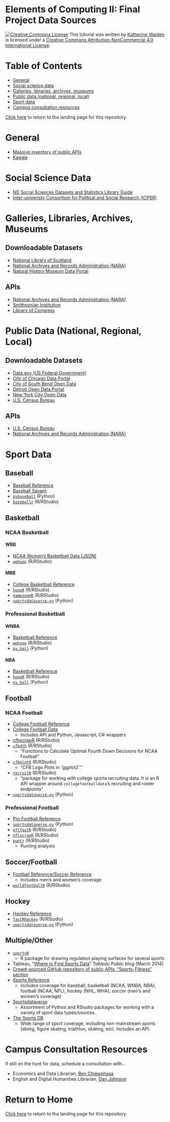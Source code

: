 # Elements of Computing II: Final Project Data Sources

<a href="http://creativecommons.org/licenses/by-nc/4.0/" rel="license"><img style="border-width: 0;" src="https://i.creativecommons.org/l/by-nc/4.0/88x31.png" alt="Creative Commons License" /></a>
This tutorial was written by <a href="https://github.com/kwaldenphd">Katherine Walden</a> is licensed under a <a href="http://creativecommons.org/licenses/by-nc/4.0/" rel="license">Creative Commons Attribution-NonCommercial 4.0 International License</a>.

# Table of Contents

- [General](#general)
- [Social science data](#social-science-data)
- [Galleries, libraries, archives, museums](#galleries-libraries-archives-museums)
- [Public data (national, regional, local)](#public-data-national-regional-local)
- [Sport data](#sport-data)
- [Campus consultation resources](#campus-consultation-resources)

[Click here](https://github.com/kwaldenphd/eoc-final-project-resources) to return to the landing page for this repository.

# General
- [Massive inventory of public APIs](https://github.com/public-apis/public-apis)
- [Kaggle](https://www.kaggle.com/datasets)

# Social Science Data
- [ND Social Sciences Datasets and Statistics Library Guide](https://libguides.library.nd.edu/datasets-statistics)
- [Inter-univeristy Consortium for Political and Social Research (ICPSR)](https://www.icpsr.umich.edu/web/pages/ICPSR/index.html)

# Galleries, Libraries, Archives, Museums

## Downloadable Datasets
- [National Library of Scotland](https://data.nls.uk/)
- [National Archives and Records Administration (NARA)](https://www.archives.gov/developer#toc--datasets)
- [Natural History Museum Data Portal](https://data.nhm.ac.uk/)

## APIs
- [National Archives and Records Administration (NARA)](https://www.archives.gov/developer#toc--datasets)
- [Smithsonian Institution](https://www.si.edu/openaccess/devtools)
- [Library of Congress](https://labs.loc.gov/lc-for-robots/)

# Public Data (National, Regional, Local)

## Downloadable Datasets
- [Data.gov (US Federal Government)](https://www.data.gov/)
- [City of Chicago Data Portal](https://data.cityofchicago.org/)
- [City of South Bend Open Data](https://data-southbend.opendata.arcgis.com/)
- [Detroit Open Data Portal](https://data.detroitmi.gov/)
- [New York City Open Data](https://opendata.cityofnewyork.us/)
- [U.S. Census Bureau](https://data.census.gov/cedsci/)

## APIs
- [U.S. Census Bureau](https://www.census.gov/data/developers/data-sets.html)
- [National Archives and Records Administration (NARA)](https://www.archives.gov/developer#toc--datasets)

# Sport Data

## Baseball

* [Baseball Reference](https://www.baseball-reference.com/)
* [Baseball Savant](https://baseballsavant.mlb.com/)
* [`pybaseball`](https://github.com/jldbc/pybaseball) (Python)
* [`baseballr`](https://billpetti.github.io/baseballr/) (R/RStudio)

## Basketball

### NCAA Basketball

#### WBB
* [NCAA Women’s Basketball Data (JSON)](https://github.com/dwillis/wbb-game-data)
* [`wehoop`](https://wehoop.sportsdataverse.org/) (R/RStudio)

#### MBB
* [College Basketball Reference](https://www.sports-reference.com/cbb/)
* [`hoopR`](https://hoopr.sportsdataverse.org/) (R/RStudio)
* [`gamezoneR`](https://jacklich10.github.io/gamezoneR/) (R/RStudio)
* [`sportsdataverse-py`](https://py.sportsdataverse.org/) (Python)

### Professional Basketball

#### WNBA
* [Basketball Reference](https://www.basketball-reference.com/)
* [`wehoop`](https://wehoop.sportsdataverse.org/) (R/RStudio)
* [`py_ball`](https://github.com/basketballrelativity/py_ball) (Python)

#### NBA
* [Basketball Reference](https://www.basketball-reference.com/)
* [`hoopR`](https://hoopr.sportsdataverse.org/) (R/RStudio)
* [`py_ball`](https://github.com/basketballrelativity/py_ball) (Python)

## Football

### NCAA Football
* [College Football Reference](https://www.sports-reference.com/cfb/)
* [College Football Data](https://collegefootballdata.com/)
    * Includes API and Python, Javascript, C# wrappers
* [cfbscrapR](https://github.com/meysubb/cfbscrapR) (R/RStudio)
* [`cfb4th`](https://kazink36.github.io/cfb4th/) (R/RStudio)
    * “Functions to Calculate Optimal Fourth Down Decisions for NCAA Football”
* [`cfbplotR`](https://kazink36.github.io/cfbplotR/) (R/RStudio)
    * “CFB Logo Plots in 'ggplot2'.”
* [`recruitR`](https://recruitr.sportsdataverse.org/) (R/RStudio)
    * “package for working with college sports recruiting data. It is an R API wrapper around `collegefootballdata`’s recruiting and roster endpoints”
* [`sportsdataverse-py`](https://py.sportsdataverse.org/) (Python)

### Professional Football
* [Pro Football Reference](https://www.basketball-reference.com/)
* [`sportsdataverse-py`](https://py.sportsdataverse.org/) (Python)
* [`nflfastR`](https://www.nflfastr.com/) (R/RStudio)
* [`nflscrapR`](https://github.com/maksimhorowitz/nflscrapR) (R/RStudio)
* [`puntr`](https://puntalytics.github.io/puntr/) (R/RStudio)
    * Punting analysis

## Soccer/Football
* [Football Reference/Soccer Reference](https://fbref.com/)
    * Includes men’s and women’s coverage
* [`worldfootballR`](https://github.com/JaseZiv/worldfootballR) (R/RStudio)

## Hockey
* [Hockey Reference](https://www.hockey-reference.com/)
* [`fastRhockey`](https://github.com/benhowell71/fastRhockey) (R/RStudio)
* [`sportsdataverse-py`](https://py.sportsdataverse.org/) (Python)

## Multiple/Other
* [`sportyR`](https://github.com/rossdrucker/sportyR)
    * R package for drawing regulation playing surfaces for several sports
* Tableau, “[Where to Find Sports Data](https://public.tableau.com/s/blog/2014/03/where-find-sports-data)” _Tableau Public blog_ (March 2014)
* [Crowd-sourced GitHub repository of public APIs, “Sports-Fitness” section](https://github.com/public-apis/public-apis#sports--fitness) 
* [Sports Reference](https://www.sports-reference.com/)
    * Includes coverage for baseball, basketball (NCAA, WNBA, NBA), football (NCAA, NFL), hockey (NHL, WHA), soccer (men’s and women’s coverage)
* [Sportsdataverse](https://sportsdataverse.org/)
    * Assortment of Python and RStudio packages for working with a variety of sport data types/sources.
* [The Sports DB](https://www.thesportsdb.com/)
    * Wide range of sport coverage, including non-mainstream sports (skiing, figure skating, triathlon, skating, etc). Includes an API.

# Campus Consultation Resources

If still on the hunt for data, schedule a consultation with...
- Economics and Data Librarian, [Ben Chiewphasa](https://directory.library.nd.edu/directory/employees/bchiewph)
- English and Digital Humanities Librarian, [Dan Johnson](https://directory.library.nd.edu/directory/employees/djohns27)

# Return to Home
[Click here](https://github.com/kwaldenphd/eoc-final-project-resources) to return to the landing page for this repository.

